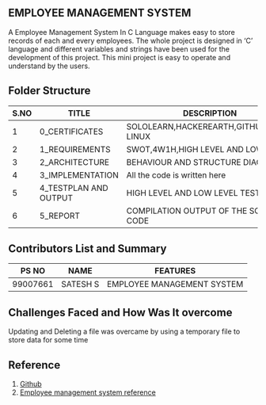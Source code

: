 ﻿## EMPLOYEE MANAGEMENT SYSTEM
A Employee Management System In C Language makes easy to store records of each and every employees. The whole project is designed in ‘C’ language and different variables and strings have been used for the development of this project. This mini project is easy to operate and understand by the users.

## Folder Structure

|S.NO | TITLE|DESCRIPTION  |
|--|--|--|
|1|0_CERTIFICATES|SOLOLEARN,HACKEREARTH,GITHUB,CISCO LINUX|
|2| 1_REQUIREMENTS | SWOT,4W1H,HIGH LEVEL AND LOW LEVEL |
|3|2_ARCHITECTURE|BEHAVIOUR AND STRUCTURE DIAGRAM|
|4|3_IMPLEMENTATION|All the code is written here|
|5|4_TESTPLAN AND OUTPUT|HIGH LEVEL AND LOW LEVEL TEST PLANS|
|6|5_REPORT|COMPILATION OUTPUT OF THE SOURCE CODE|

## Contributors List and Summary
| PS NO |NAME  |FEATURES|
|--|--|--|
| 99007661 | SATESH S |EMPLOYEE MANAGEMENT SYSTEM|

## Challenges Faced and How Was It overcome
Updating and Deleting a file was overcame by using a temporary file to store data for some time

## Reference
1. [Github](https://github.com/)
2. [Employee management system reference ](https://itsourcecode.com/fyp/employee-management-system-project-report-documentation-pdf/)
